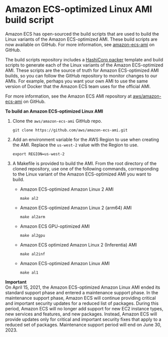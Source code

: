 # Amazon ECS\-optimized Linux AMI build script<a name="ecs-ami-build-scripts"></a>

Amazon ECS has open\-sourced the build scripts that are used to build the Linux variants of the Amazon ECS\-optimized AMI\. These build scripts are now available on GitHub\. For more information, see [amazon\-ecs\-ami](https://github.com/aws/amazon-ecs-ami) on GitHub\.

The build scripts repository includes a [HashiCorp packer](https://www.packer.io/) template and build scripts to generate each of the Linux variants of the Amazon ECS\-optimized AMI\. These scripts are the source of truth for Amazon ECS\-optimized AMI builds, so you can follow the GitHub repository to monitor changes to our AMIs\. For example, perhaps you want your own AMI to use the same version of Docker that the Amazon ECS team uses for the official AMI\.

For more information, see the Amazon ECS AMI repository at [aws/amazon\-ecs\-ami](https://github.com/aws/amazon-ecs-ami) on GitHub\.

**To build an Amazon ECS\-optimized Linux AMI**

1. Clone the `aws/amazon-ecs-ami` GitHub repo\.

   ```
   git clone https://github.com/aws/amazon-ecs-ami.git
   ```

1. Add an environment variable for the AWS Region to use when creating the AMI\. Replace the `us-west-2` value with the Region to use\.

   ```
   export REGION=us-west-2
   ```

1. A Makefile is provided to build the AMI\. From the root directory of the cloned repository, use one of the following commands, corresponding to the Linux variant of the Amazon ECS\-optimized AMI you want to build\.
   + Amazon ECS\-optimized Amazon Linux 2 AMI

     ```
     make al2
     ```
   + Amazon ECS\-optimized Amazon Linux 2 \(arm64\) AMI

     ```
     make al2arm
     ```
   + Amazon ECS GPU\-optimized AMI

     ```
     make al2gpu
     ```
   + Amazon ECS optimized Amazon Linux 2 \(Inferentia\) AMI

     ```
     make al2inf
     ```
   + Amazon ECS\-optimized Amazon Linux AMI

     ```
     make al1
     ```
**Important**  
On April 15, 2021, the Amazon ECS\-optimized Amazon Linux AMI ended its standard support phase and entered a maintenance support phase\. In the maintenance support phase, Amazon ECS will continue providing critical and important security updates for a reduced list of packages\. During this period, Amazon ECS will no longer add support for new EC2 instance types, new services and features, and new packages\. Instead, Amazon ECS will provide updates only for critical and important security fixes that apply to a reduced set of packages\. Maintenance support period will end on June 30, 2023\.